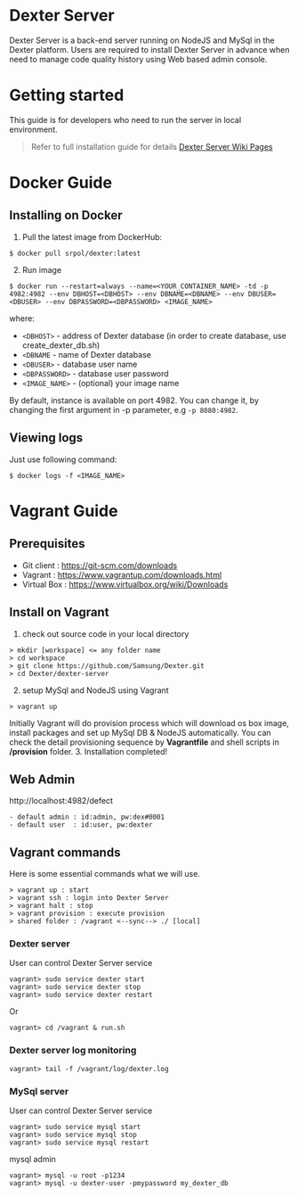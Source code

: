 # Dexter Server
Dexter Server is a back-end server running on NodeJS and MySql in the Dexter platform. Users are required to install Dexter Server in advance when need to manage code quality history using Web based admin console.  

# Getting started
This guide is for developers who need to run the server in local environment.

> Refer to full installation guide for details
[Dexter Server Wiki Pages](https://dexter.atlassian.net/wiki/display/DW/Dexter+Server)


# Docker Guide
## Installing on Docker

1. Pull the latest image from DockerHub:

```
$ docker pull srpol/dexter:latest
```

2. Run image

```
$ docker run --restart=always --name=<YOUR_CONTAINER_NAME> -td -p 4982:4982 --env DBHOST=<DBHOST> --env DBNAME=<DBNAME> --env DBUSER=<DBUSER> --env DBPASSWORD=<DBPASSWORD> <IMAGE_NAME>
```

where:
   -  `<DBHOST>` - address of Dexter database (in order to create database, use create_dexter_db.sh)
   - `<DBNAME` - name of Dexter database
   - `<DBUSER>` - database user name
   - `<DBPASSWORD>` - database user password
   - `<IMAGE_NAME>` - (optional) your image name 
      

By default, instance is available on port 4982. You can change it, by changing the first argument in -p parameter, e.g `-p 8080:4982`.

## Viewing logs 

Just use following command: 

```
$ docker logs -f <IMAGE_NAME>
```


# Vagrant Guide
## Prerequisites
- Git client : https://git-scm.com/downloads
- Vagrant : https://www.vagrantup.com/downloads.html
- Virtual Box : https://www.virtualbox.org/wiki/Downloads

## Install on Vagrant

1. check out source code in your local directory
```
> mkdir [workspace] <= any folder name
> cd workspace
> git clone https://github.com/Samsung/Dexter.git
> cd Dexter/dexter-server
```
2. setup MySql and NodeJS using Vagrant
```
> vagrant up
```
Initially Vagrant will do provision process which will download os box image, install packages and set up MySql DB & NodeJS automatically.
You can check the detail provisioning sequence by **Vagrantfile** and shell scripts in **/provision** folder.
3. Installation completed!

## Web Admin

http://localhost:4982/defect
```
- default admin : id:admin, pw:dex#0001
- default user  : id:user, pw:dexter
```

## Vagrant commands
Here is some essential commands what we will use.
```
> vagrant up : start
> vagrant ssh : login into Dexter Server
> vagrant halt : stop
> vagrant provision : execute provision
> shared folder : /vagrant <--sync--> ./ [local]
```

### Dexter server
User can control Dexter Server service
```
vagrant> sudo service dexter start
vagrant> sudo service dexter stop
vagrant> sudo service dexter restart
```
Or
```
vagrant> cd /vagrant & run.sh
```


### Dexter server log monitoring
```
vagrant> tail -f /vagrant/log/dexter.log
```

### MySql server
User can control Dexter Server service
```
vagrant> sudo service mysql start
vagrant> sudo service mysql stop
vagrant> sudo service mysql restart
```

mysql admin
```
vagrant> mysql -u root -p1234
vagrant> mysql -u dexter-user -pmypassword my_dexter_db
```
